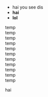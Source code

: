 
* hai you see dis 
* **hai**
* **lol**
<div style="page-break-before: always;"></div>
temp<br>
temp<br>
temp<br>
temp<br>
temp<br>
temp<br>
temp<br>
temp<br>
temp<br>
temp<br>
temp<br>

hai

